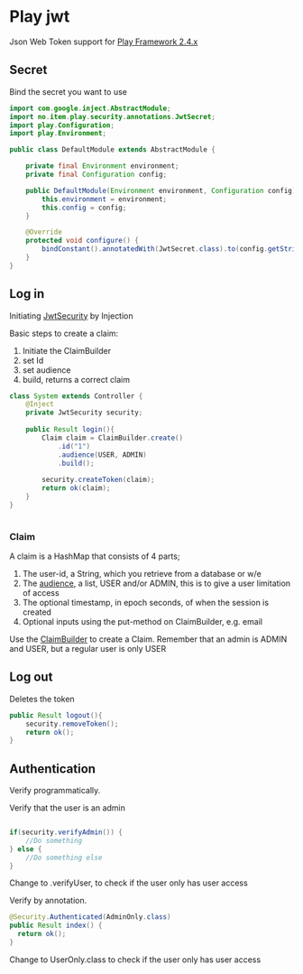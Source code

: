 # Play jwt
Json Web Token support for [Play Framework 2.4.x](https://playframework.com/)

## Secret

Bind the secret you want to use 

```java
import com.google.inject.AbstractModule;
import no.item.play.security.annotations.JwtSecret;
import play.Configuration;
import play.Environment;

public class DefaultModule extends AbstractModule {

    private final Environment environment;
    private final Configuration config;

    public DefaultModule(Environment environment, Configuration config) {
        this.environment = environment;
        this.config = config;
    }

    @Override
    protected void configure() {
        bindConstant().annotatedWith(JwtSecret.class).to(config.getString("play.crypto.secret"));
    }
}

```

## Log in

Initiating [JwtSecurity](src/main/java/no/item/play/security/JwtSecurity.java) by Injection

Basic steps to create a claim:
1. Initiate the ClaimBuilder
2. set Id
3. set audience
4. build, returns a correct claim
```java
class System extends Controller {
    @Inject
    private JwtSecurity security;
    
    public Result login(){
        Claim claim = ClaimBuilder.create()
            .id("1")
            .audience(USER, ADMIN) 
            .build();
                
        security.createToken(claim);
        return ok(claim);
    }
}
   
```
  
### Claim

 A claim is a HashMap that consists of 4 parts; 
 1. The user-id, a String, which you retrieve from a database or w/e
 2. The [audience](src/main/java/no/item/play/security/Audience.java), a list, 
    USER and/or ADMIN, this is to give a user limitation of access
 3. The optional timestamp, in epoch seconds, of when the session is created
 4. Optional inputs using the put-method on ClaimBuilder, e.g. email

Use the [ClaimBuilder](src/main/java/no/item/play/security/ClaimBuilder.java) to create a Claim. Remember that an admin is ADMIN and USER, but a regular user is 
only USER

## Log out

Deletes the token
```java
public Result logout(){
    security.removeToken();
    return ok();
}           
``` 

## Authentication

Verify programmatically.

Verify that the user is an admin
```java

if(security.verifyAdmin()) {
    //Do something
} else {
    //Do something else
}
```   
Change to .verifyUser, to check if the user only has user access
  
Verify by annotation. 
```java
@Security.Authenticated(AdminOnly.class)
public Result index() {
  return ok();
}

```  
Change to UserOnly.class to check if the user only has user access
        
